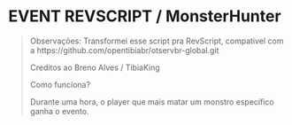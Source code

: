 # EVENT REVSCRIPT / MonsterHunter

<blockquote>Observações: Transformei esse script pra RevScript, compativel com a https://github.com/opentibiabr/otservbr-global.git

Creditos ao Breno Alves / TibiaKing

Como funciona?

Durante uma hora, o player que mais matar um monstro específico ganha o evento.
